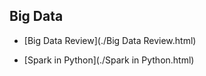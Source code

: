 ## Big Data

- [Big Data Review](./Big Data Review.html) 

- [Spark in Python](./Spark in Python.html) 

